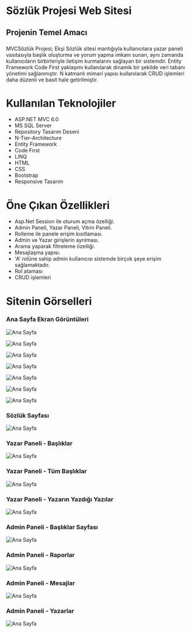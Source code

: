 # Sözlük Projesi Web Sitesi
## Projenin Temel Amacı
###
MVCSözlük Projesi; Ekşi Sözlük sitesi mantığıyla kullanıcılara yazar paneli vasıtasıyla başlık oluşturma ve yorum yapma imkanı sunan, aynı zamanda kullanıcıların birbirleriyle iletişim kurmalarını sağlayan bir sistemdir. 
Entity Framework Code First yaklaşımı kullanılarak dinamik bir şekilde veri tabanı yönetimi sağlanmıştır. N katmanlı mimari yapısı kullanılarak CRUD işlemleri daha düzenli ve basit hale getirilmiştir.
###

# Kullanılan Teknolojiler
  - ASP.NET MVC 6.0
  - MS SQL Server
  - Repository Tasarım Deseni
  - N-Tier-Architecture
  - Entity Framework
  - Code First
  - LINQ
  - HTML
  - CSS
  - Bootstrap
  - Responsive Tasarım

# Öne Çıkan Özellikleri
  - Asp.Net Session ile oturum açma özelliği.
  - Admin Paneli, Yazar Paneli, Vitrin Paneli.
  - Rolleme ile panele erişim kısıtlaması.
  - Admin ve Yazar girişlerin ayrılması.
  - Arama yaparak filtreleme özelliği.
  - Mesajlaşma yapısı.
  - 'A' rolüne sahip admin kullanıcısı sistemde birçok şeye erişim sağlamaktadır.
  - Rol ataması
  - CRUD işlemleri

# Sitenin Görselleri

### Ana Sayfa Ekran Görüntüleri

![Ana Sayfa](https://github.com/busraozdemir0/MVCSozlukProje/blob/master/ProjectScreenShots/home_1.png)

![Ana Sayfa](https://github.com/busraozdemir0/MVCSozlukProje/blob/master/ProjectScreenShots/home_2.png)

![Ana Sayfa](https://github.com/busraozdemir0/MVCSozlukProje/blob/master/ProjectScreenShots/home_3.png)

![Ana Sayfa](https://github.com/busraozdemir0/MVCSozlukProje/blob/master/ProjectScreenShots/home_4.png)

![Ana Sayfa](https://github.com/busraozdemir0/MVCSozlukProje/blob/master/ProjectScreenShots/home_5.png)

![Ana Sayfa](https://github.com/busraozdemir0/MVCSozlukProje/blob/master/ProjectScreenShots/home_6.png)

![Ana Sayfa](https://github.com/busraozdemir0/MVCSozlukProje/blob/master/ProjectScreenShots/home_7.png)

### Sözlük Sayfası

![Ana Sayfa](https://github.com/busraozdemir0/MVCSozlukProje/blob/master/ProjectScreenShots/Sozluk_sayfasi.png)

### Yazar Paneli - Başlıklar

![Ana Sayfa](https://github.com/busraozdemir0/MVCSozlukProje/blob/master/ProjectScreenShots/yazar_basliklar.png)


### Yazar Paneli - Tüm Başlıklar

![Ana Sayfa](https://github.com/busraozdemir0/MVCSozlukProje/blob/master/ProjectScreenShots/yazar_tumBasliklar.png)


### Yazar Paneli - Yazarın Yazdığı Yazılar

![Ana Sayfa](https://github.com/busraozdemir0/MVCSozlukProje/blob/master/ProjectScreenShots/yazar_yazdiklari_yazilar.png)


### Admin Paneli - Başlıklar Sayfası

![Ana Sayfa](https://github.com/busraozdemir0/MVCSozlukProje/blob/master/ProjectScreenShots/admin_basliklar.png)

### Admin Paneli - Raporlar

![Ana Sayfa](https://github.com/busraozdemir0/MVCSozlukProje/blob/master/ProjectScreenShots/admin_raporlar.png)

### Admin Paneli - Mesajlar

![Ana Sayfa](https://github.com/busraozdemir0/MVCSozlukProje/blob/master/ProjectScreenShots/admin_messages.png)

### Admin Paneli - Yazarlar

![Ana Sayfa](https://github.com/busraozdemir0/MVCSozlukProje/blob/master/ProjectScreenShots/admin_yazarlar.png)













